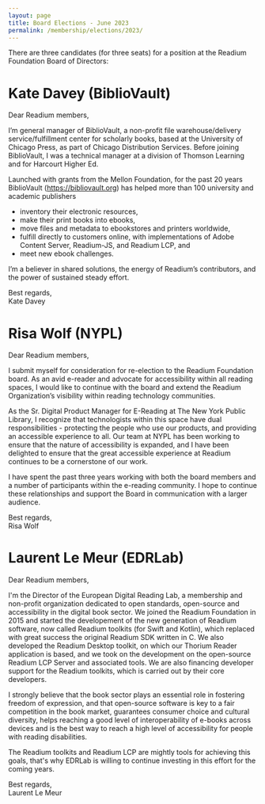 ```yaml
---
layout: page
title: Board Elections - June 2023
permalink: /membership/elections/2023/
---
```


There are three candidates (for three seats) for a position at the Readium Foundation Board of Directors:

# Kate Davey (BiblioVault)

Dear Readium members, 

I’m general manager of BiblioVault, a non-profit file warehouse/delivery service/fulfillment center for scholarly books, based at the University of Chicago Press, as part of Chicago Distribution Services. Before joining BiblioVault, I was a technical manager at a division of Thomson Learning and for Harcourt Higher Ed.
 
Launched with grants from the Mellon Foundation, for the past 20 years BiblioVault (https://bibliovault.org) has helped more than 100 university and academic publishers
- inventory their electronic resources,
- make their print books into ebooks,
- move files and metadata to ebookstores and printers worldwide,
- fulfill directly to customers online, with implementations of Adobe Content Server, Readium-JS, and Readium LCP, and
- meet new ebook challenges.
 
I’m a believer in shared solutions, the energy of Readium’s contributors, and the power of sustained steady effort.
 
Best regards,<br>
Kate Davey

# Risa Wolf (NYPL)

Dear Readium members, 

I submit myself for consideration for re-election to the Readium Foundation board. As an avid e-reader and advocate for accessibility within all reading spaces, I would like to continue with the board and extend the Readium Organization’s visibility within reading technology communities.

As the Sr. Digital Product Manager for E-Reading at The New York Public Library, I recognize that technologists within this space have dual responsibilities - protecting the people who use our products, and providing an accessible experience to all.  Our team at NYPL has been working to ensure that the nature of accessibility is expanded, and I have been delighted to ensure that the great accessible experience at Readium continues to be a cornerstone of our work.

I have spent the past three years working with both the board members and a number of participants within the e-reading community. I hope to continue these relationships and support the Board in communication with a larger audience.

Best regards,<br>
Risa Wolf

# Laurent Le Meur (EDRLab)

Dear Readium members, 

I'm the Director of the European Digital Reading Lab, a membership and non-profit organization dedicated to open standards, open-source and accessibility in the digital book sector. We joined the Readium Foundation in 2015 and started the developement of the new generation of Readium software, now called Readium toolkits (for Swift and Kotlin), which replaced with great success the original Readium SDK written in C. We also developed the Readium Desktop toolkit, on which our Thorium Reader application is based, and we took on the development on the open-source Readium LCP Server and associated tools. We are also financing developer support for the Readium toolkits, which is carried out by their core developers.

I strongly believe that the book sector plays an essential role in fostering freedom of expression, and that open-source software is key to a fair competition in the book market, guarantees consumer choice and cultural diversity, helps reaching a good level of interoperability of e-books across devices and is the best way to reach a high level of accessibility for people with reading disabilities. 

The Readium toolkits and Readium LCP are mightly tools for achieving this goals, that's why EDRLab is willing to continue investing in this effort for the coming years. 
 
Best regards,<br>
Laurent Le Meur